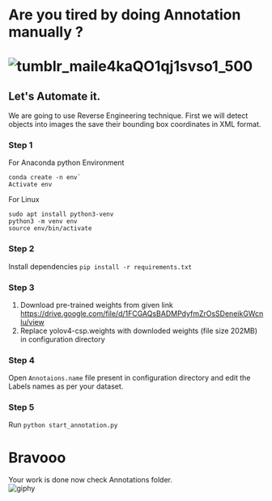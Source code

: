 # Are you tired by doing Annotation manually ?<br><br>![tumblr_maile4kaQO1qj1svso1_500](https://user-images.githubusercontent.com/54155003/124456019-dc494b80-dda7-11eb-84c3-f8ab0eb0abb8.gif)

## Let's Automate it.
We are going to use Reverse Engineering technique. First we will detect objects into images the save their bounding box coordinates in XML format.<br>
### Step 1
For Anaconda python Environment <br>
```
conda create -n env` 
Activate env 
```
For Linux <br>
```
sudo apt install python3-venv
python3 -m venv env
source env/bin/activate
```
### Step 2
Install dependencies
`pip install -r requirements.txt`<br>
### Step 3
1. Download pre-trained weights from given link 
https://drive.google.com/file/d/1FCGAQsBADMPdyfmZrOsSDeneikGWcnlu/view <br>
2. Replace yolov4-csp.weights with downloded weights (file size 202MB) in configuration directory<br>
### Step 4
Open `Annotaions.name` file present in configuration directory and edit the Labels names as per your dataset.
### Step 5
Run `python start_annotation.py`

# Bravooo 
Your work is done now check Annotations folder.<br>
![giphy](https://user-images.githubusercontent.com/54155003/124464209-87123780-ddb1-11eb-9eee-eb4ce367e5a8.gif)
